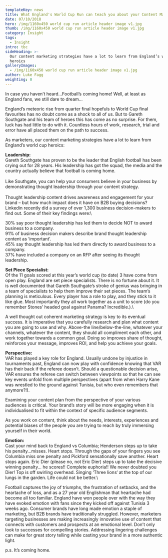 ```yaml
---
templateKey: news
title: What England's World Cup Run can teach you about your Content Marketing
date: 07/10/2018
hero: /img/1160x450 world cup run article header image v1.jpg
thumb: /img/1160x450 world cup run article header image v1.jpg
category: Insight
tags:
  - Insight
intro: tbc
sideHeading: >-
  Our content marketing strategies have a lot to learn from England’s world cup
  heroics
galleryImages:
  - /img/1160x450 world cup run article header image v1.jpg
author: Luke Fagg
weighting: 0
---
```

In case you haven’t heard…Football’s coming home! Well, at least as England fans, we still dare to dream...

England’s meteoric rise from quarter final hopefuls to World Cup final favourites has no doubt come as a shock to all of us. But to Gareth Southgate and his team of heroes this has come as no surprise. For them, luck has had little to do with it. Countless hours of work, research, trial and error have all placed them on the path to success.

As marketers, our content marketing strategies have a lot to learn from England’s world cup heroics:

**Leadership:**\
Gareth Southgate has proven to be the leader that English football has been crying out for 28 years. His leadership has got the squad, the media and the country actually believe that football is coming home.\
\
Like Southgate, you can help your consumers believe in your business by demonstrating thought leadership through your content strategy.\
\
Thought leadership content drives awareness and engagement for your brand – but how much impact does it have on B2B buying decisions? Linkedin recently did a survey of over 1,300 business decision-makers to find out. Some of their key findings were:\

30% say poor thought leadership has led them to decide NOT to award business to a company.\
91% of business decision makers describe brand thought leadership content as ‘important’.\
45% say thought leadership has led them directly to award business to a company.\
37% have included a company on an RFP after seeing its thought leadership.

**Set Piece Specialist:**\
Of the 11 goals scored at this year’s world cup (to date) 3 have come from open play. England are set piece specialists. There is no fortune about it. It is well documented that Gareth Southgate’s stroke of genius was bringing in a team of specialists to help them improve their set pieces. The team’s planning is meticulous. Every player has a role to play, and they stick to it like glue. Most importantly they all work together as a unit to score (do you remember Stones’ headed goal against Panama? Incredible.).\

A well thought out coherent marketing strategy is key to its eventual success. It is imperative that you carefully research and plan what content you are going to use and why. Above-the line/below-the-line, whatever your channels, whatever the content, they should all compliment each other, and work together towards a common goal. Doing so improves share of thought, reinforces your message, improves ROI, and help you achieve your goals.

**Perspective:**\
VAR has played a key role for England. Usually undone by injustice in tournaments past, England can now play with confidence knowing that VAR has their back if the referee doesn’t. Should a questionable decision arise, VAR ensures the referee can switch between viewpoints so that he can see key events unfold from multiple perspectives (apart from when Harry Kane was wrestled to the ground against Tunisia, but who even remembers that anymore?!).

Examining your content plan from the perspective of your various audiences is critical. Your brand’s story will be more engaging when it is individualised to fit within the context of specific audience segments.

As you work on content, think about the needs, interests, experiences and potential biases of the people you are trying to reach by truly immersing yourself in their world.

**Emotion:**\
Cast your mind back to England vs Columbia; Henderson steps up to take his penalty…misses. Heart stops. Through the gaps of your fingers you see Columbia miss one penalty and Pickford sensationally save another. Heart stops again. Eric Dier (please no, not Eric Dier) steps up to take the decisive winning penalty… he scores!! Complete euphoria!! We never doubted you Dier! Top is off swirling overhead. Singing ‘Three lions‘ at the top of our lungs in the garden. Life could not be better.\

Football captures the joy of triumphs, the frustration of setbacks, and the heartache of loss, and as a 27 year old Englishman that heartache had become all too familiar. England have won people over with the way they have evoked emotion with fans since they kicked off against Tunisia 3 weeks ago.
Consumer brands have long made emotion a staple of marketing, but B2B brands have traditionally struggled. However, marketers targeting businesses are making increasingly innovative use of content that connects with customers and prospects at an emotional level. Don’t only look to successes for compelling stories. Addressing lingering challenges can make for great story telling while casting your brand in a more authentic light.

p.s. It’s coming home.
